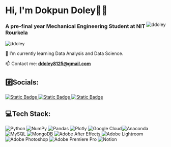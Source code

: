 <h1 >Hi, I'm Dokpun Doley🙋‍♂️</h1> <img align="right" src="https://github-readme-streak-stats.herokuapp.com/?user=ddoley&&theme=merko" alt="ddoley" />
<h3 >A pre-final year Mechanical Engineering Student at NIT Rourkela</h3> 
<p align="left"> <img src= "https://komarev.com/ghpvc/?username=ddoley&label=Profile%20views&color=0e75b6&style=flat" alt="ddoley" /> </p> 

🌱 I’m currently learning Data Analysis and Data Science.

📫 Contact me: **ddoley8125@gmail.com**


## #️⃣Socials:
<p align="left"> 
<a href="https://www.linkedin.com/in/dokpun-doley-74a66920b/" target="blank"><img alt="Static Badge" src="https://img.shields.io/badge/Linkedin-s?logo=linkedin&labelColor=%230072b1&color=white&link=https%3A%2F%2Fwww.codechef.com%2Fusers%2Fddoley">
</a>
<a href="https://www.codechef.com/users/ddoley" target="blank"><img alt="Static Badge" src="https://img.shields.io/badge/Codechef-s?logo=codechef&logoColor=white&labelColor=65371b&color=white">
</a>
<a href="https://leetcode.com/ddoley/" target="blank"><img alt="Static Badge" src="https://img.shields.io/badge/LeetCode-s?logo=leetcode&logoColor=f3991e&labelColor=black&color=white&link=https%3A%2F%2Fwww.codechef.com%2Fusers%2Fddoley"></a>

  

## 💻Tech Stack:
![Python](https://img.shields.io/badge/python-3670A0?style=flat&logo=python&logoColor=ffdd54)  ![NumPy](https://img.shields.io/badge/numpy-%23013243.svg?style=flat&logo=numpy&logoColor=white) ![Pandas](https://img.shields.io/badge/pandas-%23150458.svg?style=flat&logo=pandas&logoColor=white) ![Plotly](https://img.shields.io/badge/Plotly-%233F4F75.svg?style=flat&logo=plotly&logoColor=white)  ![Google Cloud](https://img.shields.io/badge/Google%20Cloud-%234285F4.svg?style=flat&logo=google-cloud&logoColor=white)![Anaconda](https://img.shields.io/badge/Anaconda-%2344A833.svg?style=flat&logo=anaconda&logoColor=white) ![MySQL](https://img.shields.io/badge/mysql-%2300f.svg?style=flat&logo=mysql&logoColor=white) ![MongoDB](https://img.shields.io/badge/MongoDB-%234ea94b.svg?style=flat&logo=mongodb&logoColor=white) ![Adobe After Effects](https://img.shields.io/badge/Adobe%20After%20Effects-9999FF.svg?style=flat&logo=Adobe%20After%20Effects&logoColor=white) ![Adobe Lightroom](https://img.shields.io/badge/Adobe%20Lightroom-31A8FF.svg?style=flat&logo=Adobe%20Lightroom&logoColor=white) ![Adobe Photoshop](https://img.shields.io/badge/adobephotoshop-%2331A8FF.svg?style=flat&logo=adobephotoshop&logoColor=white) ![Adobe Premiere Pro](https://img.shields.io/badge/Adobe%20Premiere%20Pro-9999FF.svg?style=flat&logo=Adobe%20Premiere%20Pro&logoColor=white)  ![Notion](https://img.shields.io/badge/Notion-%23000000.svg?style=flat&logo=notion&logoColor=white)	


</p>
